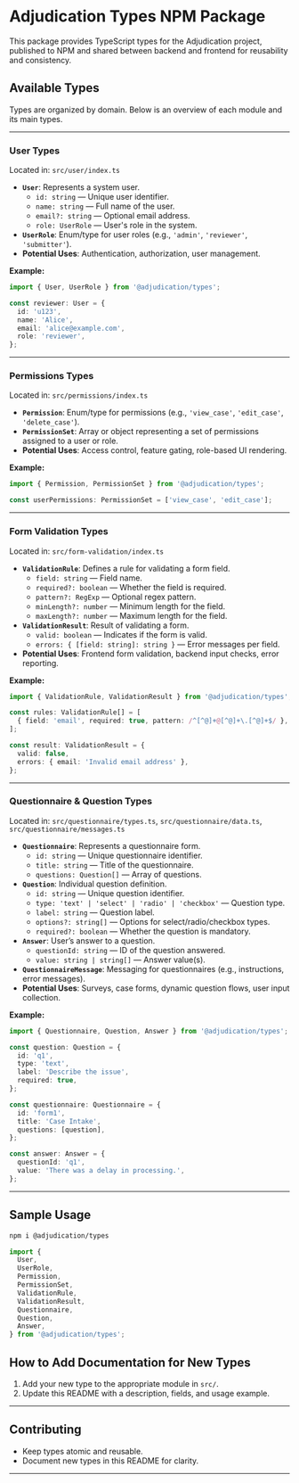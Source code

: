 # Adjudication Types NPM Package

This package provides TypeScript types for the Adjudication project, published to NPM and shared between backend and frontend for reusability and consistency.

## Available Types

Types are organized by domain. Below is an overview of each module and its main types.

---

### **User Types**
Located in: `src/user/index.ts`

- **`User`**: Represents a system user.
  - `id: string` — Unique user identifier.
  - `name: string` — Full name of the user.
  - `email?: string` — Optional email address.
  - `role: UserRole` — User's role in the system.
- **`UserRole`**: Enum/type for user roles (e.g., `'admin'`, `'reviewer'`, `'submitter'`).
- **Potential Uses**: Authentication, authorization, user management.

**Example:**
```ts
import { User, UserRole } from '@adjudication/types';

const reviewer: User = {
  id: 'u123',
  name: 'Alice',
  email: 'alice@example.com',
  role: 'reviewer',
};
```

---

### **Permissions Types**
Located in: `src/permissions/index.ts`

- **`Permission`**: Enum/type for permissions (e.g., `'view_case'`, `'edit_case'`, `'delete_case'`).
- **`PermissionSet`**: Array or object representing a set of permissions assigned to a user or role.
- **Potential Uses**: Access control, feature gating, role-based UI rendering.

**Example:**
```ts
import { Permission, PermissionSet } from '@adjudication/types';

const userPermissions: PermissionSet = ['view_case', 'edit_case'];
```

---

### **Form Validation Types**
Located in: `src/form-validation/index.ts`

- **`ValidationRule`**: Defines a rule for validating a form field.
  - `field: string` — Field name.
  - `required?: boolean` — Whether the field is required.
  - `pattern?: RegExp` — Optional regex pattern.
  - `minLength?: number` — Minimum length for the field.
  - `maxLength?: number` — Maximum length for the field.
- **`ValidationResult`**: Result of validating a form.
  - `valid: boolean` — Indicates if the form is valid.
  - `errors: { [field: string]: string }` — Error messages per field.
- **Potential Uses**: Frontend form validation, backend input checks, error reporting.

**Example:**
```ts
import { ValidationRule, ValidationResult } from '@adjudication/types';

const rules: ValidationRule[] = [
  { field: 'email', required: true, pattern: /^[^@]+@[^@]+\.[^@]+$/ },
];

const result: ValidationResult = {
  valid: false,
  errors: { email: 'Invalid email address' },
};
```

---

### **Questionnaire & Question Types**
Located in: `src/questionnaire/types.ts`, `src/questionnaire/data.ts`, `src/questionnaire/messages.ts`

- **`Questionnaire`**: Represents a questionnaire form.
  - `id: string` — Unique questionnaire identifier.
  - `title: string` — Title of the questionnaire.
  - `questions: Question[]` — Array of questions.
- **`Question`**: Individual question definition.
  - `id: string` — Unique question identifier.
  - `type: 'text' | 'select' | 'radio' | 'checkbox'` — Question type.
  - `label: string` — Question label.
  - `options?: string[]` — Options for select/radio/checkbox types.
  - `required?: boolean` — Whether the question is mandatory.
- **`Answer`**: User’s answer to a question.
  - `questionId: string` — ID of the question answered.
  - `value: string | string[]` — Answer value(s).
- **`QuestionnaireMessage`**: Messaging for questionnaires (e.g., instructions, error messages).
- **Potential Uses**: Surveys, case forms, dynamic question flows, user input collection.

**Example:**
```ts
import { Questionnaire, Question, Answer } from '@adjudication/types';

const question: Question = {
  id: 'q1',
  type: 'text',
  label: 'Describe the issue',
  required: true,
};

const questionnaire: Questionnaire = {
  id: 'form1',
  title: 'Case Intake',
  questions: [question],
};

const answer: Answer = {
  questionId: 'q1',
  value: 'There was a delay in processing.',
};
```

---

## Sample Usage

```bash
npm i @adjudication/types
```

```ts
import {
  User,
  UserRole,
  Permission,
  PermissionSet,
  ValidationRule,
  ValidationResult,
  Questionnaire,
  Question,
  Answer,
} from '@adjudication/types';
```

## How to Add Documentation for New Types

1. Add your new type to the appropriate module in `src/`.
2. Update this README with a description, fields, and usage example.

---

## Contributing

- Keep types atomic and reusable.
- Document new types in this README for clarity.

---
